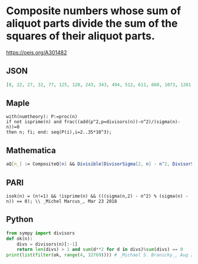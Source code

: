 # Composite numbers whose sum of aliquot parts divide the sum of the squares of their aliquot parts\.
https://oeis.org/A301482
## JSON
```JSON
[8, 22, 27, 32, 77, 125, 128, 243, 343, 494, 512, 611, 660, 1073, 1281, 1331, 1425, 2033, 2048, 2187, 2197, 2332, 3125, 4172, 4565, 4913, 5293, 6031, 6859, 8192, 9983, 12167, 13969, 15818, 15947, 16807, 17485, 19683, 23489, 23840, 24389, 25241, 25389, 29791, 32768]
```
## Maple
```Maple
with(numtheory): P:=proc(n)
if not isprime(n) and frac((add(p^2,p=divisors(n))-n^2)/(sigma(n)-n))=0
then n; fi; end: seq(P(i),i=2..35*10^3);
```
## Mathematica
```Mathematica
aQ[n_] := CompositeQ[n] && Divisible[DivisorSigma[2, n] - n^2, DivisorSigma[1, n] - n]; Select[Range[33000], aQ] (* _Amiram Eldar_, Aug 17 2019 *)
```
## PARI
```PARI
isok(n) = (n!=1) && !isprime(n) && (((sigma(n,2) - n^2) % (sigma(n) - n)) == 0); \\ _Michel Marcus_, Mar 23 2018
```
## Python
```Python
from sympy import divisors
def ok(n):
    divs = divisors(n)[:-1]
    return len(divs) > 1 and sum(d**2 for d in divs)%sum(divs) == 0
print(list(filter(ok, range(4, 32769)))) # _Michael S. Branicky_, Aug 22 2021
```
